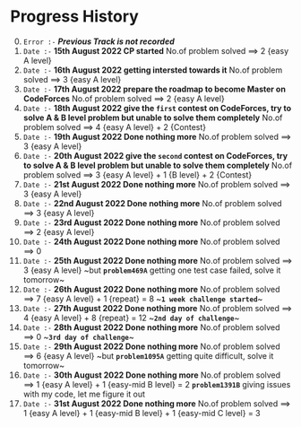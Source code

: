 # Progress History

0. `Error :-` ***Previous Track is not recorded***
1. `Date :-` **15th August 2022 CP started** No.of problem solved ==> 2 {easy A level}
2. `Date :-` **16th August 2022 getting intersted towards it** No.of problem solved ==> 3 {easy A level}
3. `Date :-` **17th August 2022 prepare the roadmap to become Master on CodeForces** No.of problem solved ==> 2 {easy A level}
4. `Date :-` **18th August 2022 give the `first` contest on CodeForces, try to solve A & B level problem but unable to solve them completely** No.of problem solved ==> 4 {easy A level} + 2 {Contest}
5. `Date :-` **19th August 2022 Done nothing more** No.of problem solved ==> 3 {easy A level}
6. `Date :-` **20th August 2022 give the `second` contest on CodeForces, try to solve A & B level problem but unable to solve them completely** No.of problem solved ==> 3 {easy A level} + 1 {B level} + 2 {Contest}
7. `Date :-` **21st August 2022 Done nothing more** No.of problem solved ==> 3 {easy A level}
8. `Date :-` **22nd August 2022 Done nothing more** No.of problem solved ==> 3 {easy A level}
9. `Date :-` **23rd August 2022 Done nothing more** No.of problem solved ==> 2 {easy A level}
10. `Date :-` **24th August 2022 Done nothing more** No.of problem solved ==> 0 
11. `Date :-` **25th August 2022 Done nothing more** No.of problem solved ==> 3 {easy A level} ~but **`problem469A`** getting one test case failed, solve it tomorrow~
12. `Date :-` **26th August 2022 Done nothing more** No.of problem solved ==> 7 {easy A level} + 1 {repeat} = 8 ~**`1 week challenge started`**~ 
13. `Date :-` **27th August 2022 Done nothing more** No.of problem solved ==> 4 {easy A level} + 8 {repeat} = 12 ~**`2nd day of challenge`**~
14. `Date :-` **28th August 2022 Done nothing more** No.of problem solved ==> 0 ~**`3rd day of challenge`**~
15. `Date :-` **29th August 2022 Done nothing more** No.of problem solved ==> 6 {easy A level} ~but **`problem1095A`** getting quite difficult, solve it tomorrow~
16. `Date :-` **30th August 2022 Done nothing more** No.of problem solved ==> 1 {easy A level} + 1 {easy-mid B level} = 2 **`problem1391B`** giving issues with  my code, let me figure it out
17. `Date :-` **31st August 2022 Done nothing more** No.of problem solved ==> 1 {easy A level} + 1 {easy-mid B level} + 1 {easy-mid C level} = 3
